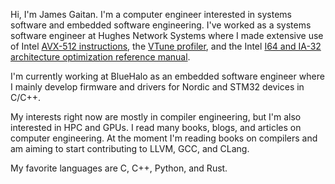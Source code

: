 Hi, I'm James Gaitan. I'm a computer engineer interested in systems software and embedded software engineering. I've worked as a systems software engineer 
at Hughes Network Systems where I made extensive use of Intel [AVX-512 instructions](https://www.intel.com/content/www/us/en/developer/articles/technical/intel-avx-512-instructions.html),
the [VTune profiler](https://www.intel.com/content/www/us/en/developer/tools/oneapi/vtune-profiler.html#gs.d506ko), and the Intel [I64 and IA-32 
architecture optimization reference manual](https://www.intel.com/content/dam/doc/manual/64-ia-32-architectures-optimization-manual.pdf).

I'm currently working at BlueHalo as an embedded software engineer where I mainly develop firmware and drivers for Nordic and STM32 devices in C/C++.

My interests right now are mostly in compiler engineering, but I'm also interested in HPC and GPUs. I read many books, blogs, and articles on computer 
engineering. At the moment I'm reading books on compilers and am aiming to start contributing to LLVM, GCC, and CLang.

My favorite languages are C, C++, Python, and Rust.

